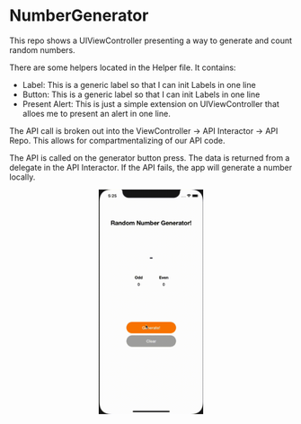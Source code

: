 # NumberGenerator
This repo shows a UIViewController presenting a way to generate and count random numbers. 

There are some helpers located in the Helper file. It contains:
- Label: This is a generic label so that I can init Labels in one line
- Button: This is a generic label so that I can init Labels in one line
- Present Alert: This is just a simple extension on UIViewController that alloes me to present an alert in one line. 

The API call is broken out into the ViewController -> API Interactor -> API Repo.
This allows for compartmentalizing of our API code.

The API is called on the generator button press. The data is returned from a delegate in the API Interactor.
If the API fails, the app will generate a number locally.

<p align="center">
	<a href=""><img src="https://github.com/StevenWorrall/NumberGenerator/blob/main/RandomNumberGeneratorDemo.gif" height=400px width=auto ></a>
</p>
